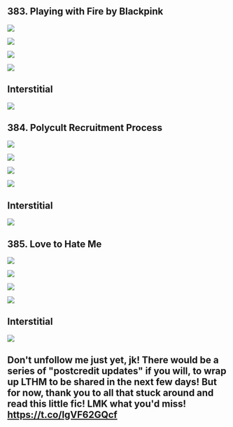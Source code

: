 ## 383. Playing with Fire by Blackpink 

![](https://pbs.twimg.com/media/GMWzJNFacAAbGNq.jpg) 

![](https://pbs.twimg.com/media/GMWzJVYbcAAz3O8.jpg) 

![](https://pbs.twimg.com/media/GMWzJZOa4AQ2zeq.jpg) 

![](https://pbs.twimg.com/media/GMWzJfka4AcwMuV.jpg)

## Interstitial

![](https://pbs.twimg.com/media/GMXGsazaAAAz8Dk.jpg)


## 384. Polycult Recruitment Process 

![](https://pbs.twimg.com/media/GMXJzYXXcAANT6y.jpg) 

![](https://pbs.twimg.com/media/GMXJzfVWIAAcjp6.jpg) 

![](https://pbs.twimg.com/media/GMXJzejWIAAApcO.jpg) 

![](https://pbs.twimg.com/media/GMXJzn0XoAAWJZv.jpg)

## Interstitial

![](https://pbs.twimg.com/media/GMXZUy4aEAAhw97.jpg)


## 385. Love to Hate Me 

![](https://pbs.twimg.com/media/GMXaUzmagAA08KQ.jpg) 

![](https://pbs.twimg.com/media/GMXaUziaMAAFCjE.jpg) 

![](https://pbs.twimg.com/media/GMXaU07acAAG54m.jpg) 

![](https://pbs.twimg.com/media/GMXaU3kboAA0u_E.jpg)

## Interstitial

![](https://pbs.twimg.com/media/GMXaao5bMAAQwmj.jpg)


## Don't unfollow me just yet, jk! There would be a series of "postcredit updates" if you will, to wrap up LTHM to be shared in the next few days! But for now, thank you to all that stuck around and read this little fic! LMK what you'd miss! https://t.co/IgVF62GQcf

